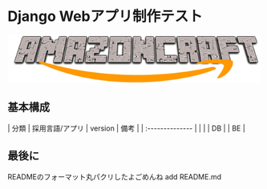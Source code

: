 # Django Webアプリ制作テスト
![amazoncraft.png](./media/amazoncraft.png)
<br>

## 基本構成
| 分類            | 採用言語/アプリ                             | version       | 備考            |
| :-------------- |
|
|
| DB
|
| BE
|

## 

##

## 最後に
READMEのフォーマット丸パクリしたよごめんね
add README.md